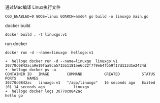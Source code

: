 


通过Mac编译 Linux执行文件

```shell
CGO_ENABLED=0 GOOS=linux GOARCH=amd64 go build -o linuxgo main.go
```

docker build 

```shell
docker build . -t linuxgo:v1 
```

run docker
```shell
docker run -d --name=linuxgo  hellogo:v1
```

```shell
➜  hellogo docker run -d --name=linuxgo  linuxgo:v1
30770c0842aca9e19faa9ca5715b1181ee6c22f7f9e64fb59f17d113d1e2424d
➜  hellogo docker ps -a                            
CONTAINER ID   IMAGE        COMMAND          CREATED          STATUS                      PORTS     NAMES
30770c0842ac   linuxgo:v1   "/app/linuxgo"   16 seconds ago   Exited (0) 14 seconds ago             linuxgo
➜  hellogo docker logs 30770c0842ac
hello go

```